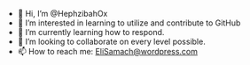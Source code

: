 - 👋 Hi, I’m @HephzibahOx
- 👀 I’m interested in learning to utilize and contribute to GitHub
- 🌱 I’m currently learning how to respond.
- 💞️ I’m looking to collaborate on every level possible.
- 📫 How to reach me: EliSamach@wordpress.com

<!---
HephzibahOx/HephzibahOx is a ✨ special ✨ repository because its `README.md` (this file) appears on your GitHub profile.
You can click the Preview link to take a look at your changes.
--->
